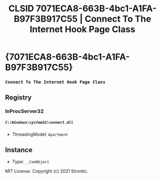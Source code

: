 ﻿---
title: "CLSID 7071ECA8-663B-4bc1-A1FA-B97F3B917C55 | Connect To The Internet Hook Page Class"
excerpt: What is COM-Object CLSID 7071ECA8-663B-4bc1-A1FA-B97F3B917C55?
---

# {7071ECA8-663B-4bc1-A1FA-B97F3B917C55}

### `Connect To The Internet Hook Page Class`

## Registry


### InProcServer32

##### `C:\Windows\system32\connect.dll`
* ThreadingModel: `Apartment`

## Instance

* Type: `__ComObject`

MIT License. Copyright (c) 2021 Strontic.


